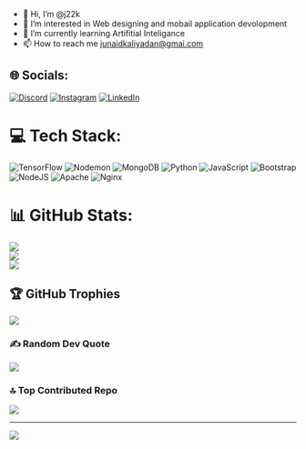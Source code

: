 - 👋 Hi, I’m @j22k
- 👀 I’m interested in Web designing and mobail application devolopment 
- 🌱 I’m currently learning Artifitial Inteligance
- 📫 How to reach me  junaidkaliyadan@gmai.com

<!---
j22k/j22k is a ✨ special ✨ repository because its `README.md` (this file) appears on your GitHub profile.
You can click the Preview link to take a look at your changes.
--->

## 🌐 Socials:
[![Discord](https://img.shields.io/badge/Discord-%237289DA.svg?logo=discord&logoColor=white)](https://discord.gg/https://discord.com/invite/mmftbsyw) [![Instagram](https://img.shields.io/badge/Instagram-%23E4405F.svg?logo=Instagram&logoColor=white)](https://instagram.com/https://www.instagram.com/junaid22._?igsh=cWNvdnJ5ZmtpdHVm) [![LinkedIn](https://img.shields.io/badge/LinkedIn-%230077B5.svg?logo=linkedin&logoColor=white)](https://linkedin.com/in/https://www.linkedin.com/in/muhammed-junaid-kaliyadan-90a6791b7) 

# 💻 Tech Stack:
![TensorFlow](https://img.shields.io/badge/TensorFlow-%23FF6F00.svg?style=for-the-badge&logo=TensorFlow&logoColor=white) ![Nodemon](https://img.shields.io/badge/NODEMON-%23323330.svg?style=for-the-badge&logo=nodemon&logoColor=%BBDEAD) ![MongoDB](https://img.shields.io/badge/MongoDB-%234ea94b.svg?style=for-the-badge&logo=mongodb&logoColor=white) ![Python](https://img.shields.io/badge/python-3670A0?style=for-the-badge&logo=python&logoColor=ffdd54) ![JavaScript](https://img.shields.io/badge/javascript-%23323330.svg?style=for-the-badge&logo=javascript&logoColor=%23F7DF1E) ![Bootstrap](https://img.shields.io/badge/bootstrap-%238511FA.svg?style=for-the-badge&logo=bootstrap&logoColor=white) ![NodeJS](https://img.shields.io/badge/node.js-6DA55F?style=for-the-badge&logo=node.js&logoColor=white) ![Apache](https://img.shields.io/badge/apache-%23D42029.svg?style=for-the-badge&logo=apache&logoColor=white) ![Nginx](https://img.shields.io/badge/nginx-%23009639.svg?style=for-the-badge&logo=nginx&logoColor=white)
# 📊 GitHub Stats:
![](https://github-readme-stats.vercel.app/api?username=j22k&theme=dark&hide_border=false&include_all_commits=false&count_private=false)<br/>
![](https://github-readme-streak-stats.herokuapp.com/?user=j22k&theme=dark&hide_border=false)<br/>
![](https://github-readme-stats.vercel.app/api/top-langs/?username=j22k&theme=dark&hide_border=false&include_all_commits=false&count_private=false&layout=compact)

## 🏆 GitHub Trophies
![](https://github-profile-trophy.vercel.app/?username=j22k&theme=radical&no-frame=false&no-bg=true&margin-w=4)

### ✍️ Random Dev Quote
![](https://quotes-github-readme.vercel.app/api?type=horizontal&theme=light)

### 🔝 Top Contributed Repo
![](https://github-contributor-stats.vercel.app/api?username=j22k&limit=5&theme=neon&combine_all_yearly_contributions=true)

---
[![](https://visitcount.itsvg.in/api?id=j22k&icon=0&color=0)](https://visitcount.itsvg.in)

<!-- Proudly created with GPRM ( https://gprm.itsvg.in ) -->
